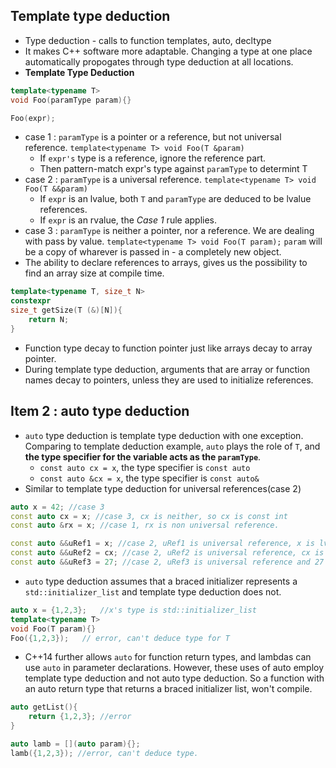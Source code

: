 ## Template type deduction
* Type deduction - calls to function templates, auto, decltype
* It makes C++ software more adaptable. Changing a type at one place automatically propogates through type deduction at all locations.
* **Template Type Deduction**
```C++
template<typename T>
void Foo(paramType param){}

Foo(expr);
```
* case 1 : `paramType` is a pointer or a reference, but not universal reference. `template<typename T> void Foo(T &param)`
    *  If `expr's` type is a reference, ignore the reference part.
    *  Then pattern-match expr's type against `paramType` to determint T
*  case 2 : `paramType` is a universal reference.
`template<typename T> void Foo(T &&param)`
    * If `expr` is an lvalue, both `T` and `paramType` are deduced to  be lvalue references.
    * If `expr` is an rvalue, the *Case 1* rule applies.
* case 3 : `paramType` is neither a pointer, nor a reference. We are dealing with pass by value. `template<typename T> void Foo(T param);` `param` will be a copy of wharever is passed in - a completely new object.
* The ability to declare references to arrays, gives us the possibility to find an array size at compile time.
```c++
template<typename T, size_t N>
constexpr
size_t getSize(T (&)[N]){
    return N;
}
```
* Function type decay to function pointer just like arrays decay to array pointer.
* During template type deduction, arguments that are array or function names decay to pointers, unless they are used to initialize references.

## Item 2  : auto type deduction
* `auto` type deduction is template type deduction with one exception. Comparing to template deduction example, `auto` plays the role of `T`, and **the type specifier for the variable acts as the `paramType`**. 
  * `const auto cx = x`, the type specifier is `const auto`
  * `const auto &cx = x`, the type specifier is `const auto&`
* Similar to template type deduction for universal references(case 2)
```c++
auto x = 42; //case 3
const auto cx = x; //case 3, cx is neither, so cx is const int
const auto &rx = x; //case 1, rx is non universal reference.

const auto &&uRef1 = x; //case 2, uRef1 is universal reference, x is lvalue, so uRef1 is lavalue reference i.e. int&
const auto &&uRef2 = cx; //case 2, uRef2 is universal reference, cx is const int and lvalue, so uRef1 is const int&
const auto &&uRef3 = 27; //case 2, uRef3 is universal reference and 27 is rvalue, so case 1 applies, so uRef3 is rvalue reference i.e. int&&
```
* `auto` type deduction assumes that a braced initializer represents a `std::initializer_list` and template type deduction does not.
```C++
auto x = {1,2,3};   //x's type is std::initializer_list
template<typename T>
void Foo(T param){}
Foo({1,2,3});   // error, can't deduce type for T
```
* C++14 further allows `auto` for function return types, and lambdas can use `auto` in parameter declarations. However, these uses of auto employ template type deduction and not auto type deduction. So a function with an auto return type that returns a braced initializer list, won't compile.
```c++
auto getList(){
    return {1,2,3}; //error
}

auto lamb = [](auto param){};
lamb({1,2,3}); //error, can't deduce type.
```